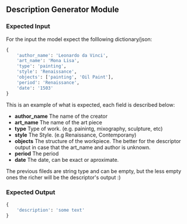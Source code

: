 ## Description Generator Module


### Expected Input

For the input the model expect the folllowing dictionary/json:

```python
{
    'author_name': 'Leonardo da Vinci',
    'art_name': 'Mona Lisa',
    'type': 'painting',
    'style': 'Renaissance',
    'objects': ['painting', 'Oil Paint'],
    'period': 'Renaissance',
    'date': '1503'
}
```

This is an example of what is expected, each field is described below:


*   **author_name** The name of the creator
*   **art_name** The name of the art piece
*   **type** Type of work. (e.g. painintg, mixography, sculpture, etc)
*   **style** The Style. (e.g Renaissance, Contemporany)
*   **objects** The structure of the workpiece. The better for the descriptor output in case that the art_name and author is unknown.
*   **period** The period
*   **date** The date, can be exact or aproximate.


The previous fileds are string type and can be empty, but the less empty ones the richer will be the descriptor's output :)

### Expected Output

```python
{
    'description': 'some text'
}
```
